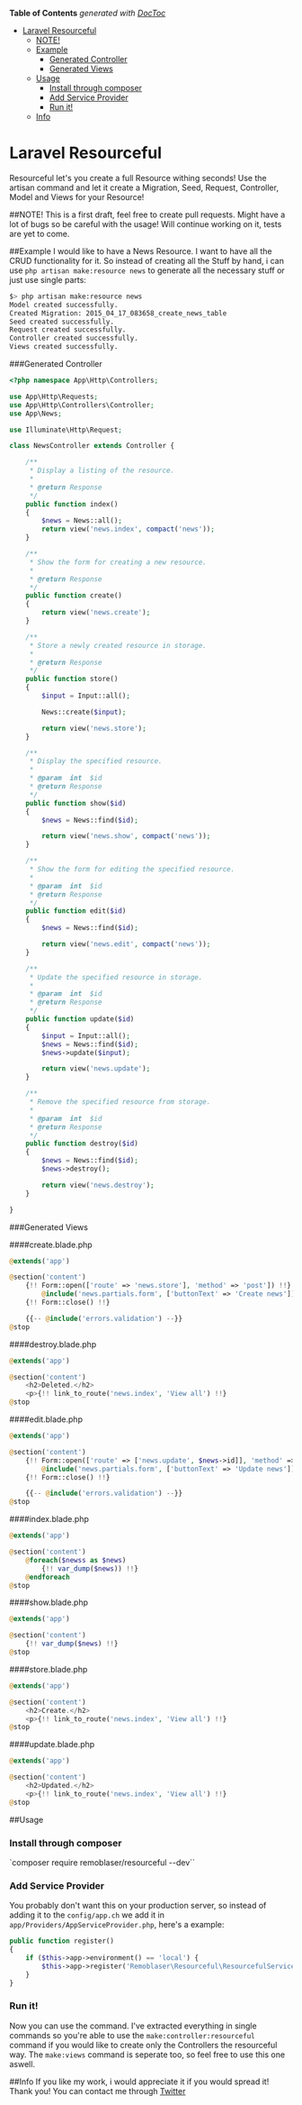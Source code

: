 <!-- START doctoc generated TOC please keep comment here to allow auto update -->
<!-- DON'T EDIT THIS SECTION, INSTEAD RE-RUN doctoc TO UPDATE -->
**Table of Contents**  *generated with [DocToc](https://github.com/thlorenz/doctoc)*

- [Laravel Resourceful](#laravel-resourceful)
  - [NOTE!](#note)
  - [Example](#example)
    - [Generated Controller](#generated-controller)
    - [Generated Views](#generated-views)
  - [Usage](#usage)
    - [Install through composer](#install-through-composer)
    - [Add Service Provider](#add-service-provider)
    - [Run it!](#run-it)
  - [Info](#info)

<!-- END doctoc generated TOC please keep comment here to allow auto update -->

# Laravel Resourceful 
Resourceful let's you create a full Resource withing seconds!
Use the artisan command and let it create a Migration, Seed, Request, Controller, Model and Views for your Resource!


##NOTE!
This is a first draft, feel free to create pull requests. Might have a lot of bugs so be careful with the usage!
Will continue working on it, tests are yet to come.


##Example
I would like to have a News Resource. I want to have all the CRUD functionality for it. So instead of creating all the Stuff by hand, i can use `php artisan make:resource news` to generate all the necessary stuff or just use single parts:

```bash
$> php artisan make:resource news
Model created successfully.
Created Migration: 2015_04_17_083658_create_news_table
Seed created successfully.
Request created successfully.
Controller created successfully.
Views created successfully.
```

###Generated Controller
```php
<?php namespace App\Http\Controllers;

use App\Http\Requests;
use App\Http\Controllers\Controller;
use App\News;

use Illuminate\Http\Request;

class NewsController extends Controller {

	/**
	 * Display a listing of the resource.
	 *
	 * @return Response
	 */
	public function index()
	{
	    $news = News::all();
		return view('news.index', compact('news'));
	}

	/**
	 * Show the form for creating a new resource.
	 *
	 * @return Response
	 */
	public function create()
	{
		return view('news.create');
	}

	/**
	 * Store a newly created resource in storage.
	 *
	 * @return Response
	 */
	public function store()
	{
		$input = Input::all();

		News::create($input);

		return view('news.store');
	}

	/**
	 * Display the specified resource.
	 *
	 * @param  int  $id
	 * @return Response
	 */
	public function show($id)
	{
		$news = News::find($id);

		return view('news.show', compact('news'));
	}

	/**
	 * Show the form for editing the specified resource.
	 *
	 * @param  int  $id
	 * @return Response
	 */
	public function edit($id)
	{
		$news = News::find($id);

        return view('news.edit', compact('news'));
	}

	/**
	 * Update the specified resource in storage.
	 *
	 * @param  int  $id
	 * @return Response
	 */
	public function update($id)
	{
		$input = Input::all();
        $news = News::find($id);
        $news->update($input);

        return view('news.update');
	}

	/**
	 * Remove the specified resource from storage.
	 *
	 * @param  int  $id
	 * @return Response
	 */
	public function destroy($id)
	{
		$news = News::find($id);
		$news->destroy();

		return view('news.destroy');
	}

}
````

###Generated Views

####create.blade.php
```php
@extends('app')

@section('content')
    {!! Form::open(['route' => 'news.store'], 'method' => 'post']) !!}
        @include('news.partials.form', ['buttonText' => 'Create news'])
    {!! Form::close() !!}

    {{-- @include('errors.validation') --}}
@stop
```

####destroy.blade.php
```php
@extends('app')

@section('content')
    <h2>Deleted.</h2>
    <p>{!! link_to_route('news.index', 'View all') !!}
@stop
```

####edit.blade.php
```php
@extends('app')

@section('content')
    {!! Form::open(['route' => ['news.update', $news->id]], 'method' => 'post']) !!}
        @include('news.partials.form', ['buttonText' => 'Update news'])
    {!! Form::close() !!}

    {{-- @include('errors.validation') --}}
@stop
```

####index.blade.php
```php
@extends('app')

@section('content')
    @foreach($newss as $news)
        {!! var_dump($news)) !!}
    @endforeach
@stop
```

####show.blade.php
```php
@extends('app')

@section('content')
    {!! var_dump($news) !!}
@stop
```

####store.blade.php
```php
@extends('app')

@section('content')
    <h2>Create.</h2>
    <p>{!! link_to_route('news.index', 'View all') !!}
@stop
```

####update.blade.php
```php
@extends('app')

@section('content')
    <h2>Updated.</h2>
    <p>{!! link_to_route('news.index', 'View all') !!}
@stop
```


##Usage
### Install through composer
`composer require remoblaser/resourceful --dev``

### Add Service Provider
You probably don't want this on your production server, so instead of adding it to the `config/app.ch` we add it in `app/Providers/AppServiceProvider.php`, here's a example:

```php
public function register()
{
    if ($this->app->environment() == 'local') {
        $this->app->register('Remoblaser\Resourceful\ResourcefulServiceProvider');
    }
}
```

### Run it!
Now you can use the command. I've extracted everything in single commands so you're able to use the `make:controller:resourceful` command if you would like to create only the Controllers the resourceful way.
The `make:views` command is seperate too, so feel free to use this one aswell.


##Info
If you like my work, i would appreciate it if you would spread it! Thank you!
You can contact me through [Twitter](https://twitter.com/remoblaser)
